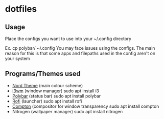 # dotfiles

## Usage
Place the configs you want to use into your ~/.config directory

Ex.
	cp polybar/ ~/.config
You may face issues using the configs. The main reason for this is that some apps and filepaths used in the config aren't on your system

## Programs/Themes used
- [Nord Theme](nordtheme.com) (main colour scheme)
- [i3wm](i3wm.org) (window manager)
	sudo apt install i3
- [Polybar](polybar.github.io) (status bar)
	sudo apt install polybar
- [Rofi](github.com/davatorium/rofi) (launcher)
	sudo apt install rofi
- [Compton](github.com/chjj/compton) (compositor for window transparency
	sudo apt install compton
- Nitrogen (wallpaper manager)
	sudo apt install nitrogen

